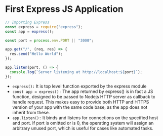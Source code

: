 # First Express JS Application

```js
// Importing Express
const express = require("express");
const app = express();

const port = process.env.PORT || "3000";

app.get("/", (req, res) => {
  res.send("Hello World");
});

app.listen(port, () => {
  console.log(`Server listening at http://localhost:${port}`);
});
```

- `express():` It is top level function exported by the express module
- `const app = express():` The app returned by express() is in fact a JS function, designed to be passed to Nodejs HTTP server as callback to handle request.
  This makes easy to provide both HTTP and HTTPS version of your app with the same code base, as the app does not inherit from these.
- `app.listen():` It binds and listens for connections on the specified host and port. If port is omitted or is 0, the operating system will assign an arbitrary unused port, which is useful for cases like automated tasks.
